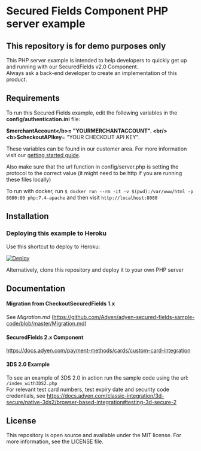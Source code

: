 # Secured Fields Component PHP server example

## This repository is for demo purposes only
This PHP server example is intended to help developers to quickly get up and running with our SecuredFields v2.0 Component. <br/>
Always ask a back-end developer to create an implementation of this product.

## Requirements
To run this Secured Fields example, edit the following variables in the <b>config/authentication.ini</b> file:<br/>

<b>$merchantAccount</b>= "YOURMERCHANTACCOUNT". <br/>
<b>$checkoutAPIkey</b>= "YOUR CHECKOUT API KEY". <br/>

These variables can be found in our customer area.
For more information visit our <a href="https://docs.adyen.com/developers/payments-basics/get-started-with-adyen">getting started guide</a>.<br/>

Also make sure that the url function in config/server.php is setting the protocol to the correct value (it might need to be http if you are running these files locally) 

To run with docker, run `$ docker run --rm -it -v $(pwd):/var/www/html -p 8080:80 php:7.4-apache` and then visit `http://localhost:8080`

## Installation

### Deploying this example to Heroku

Use this shortcut to deploy to Heroku:

[![Deploy](https://www.herokucdn.com/deploy/button.svg)](https://heroku.com/deploy?template=https://github.com/Adyen/adyen-secured-fields-sample-code)
  
Alternatively, clone this repository and deploy it to your own PHP server

## Documentation

#### Migration from CheckoutSecuredFields 1.x
See *Migration.md* (https://github.com/Adyen/adyen-secured-fields-sample-code/blob/master/Migration.md)

#### SecuredFields 2.x Component
https://docs.adyen.com/payment-methods/cards/custom-card-integration

#### 3DS 2.0 Example
To see an example of 3DS 2.0 in action run the sample code using the url: `/index_with3DS2.php`<br/>
For relevant test card numbers, test expiry date and security code credentials, see https://docs.adyen.com/classic-integration/3d-secure/native-3ds2/browser-based-integration#testing-3d-secure-2

## License

This repository is open source and available under the MIT license. For more information, see the LICENSE file.

